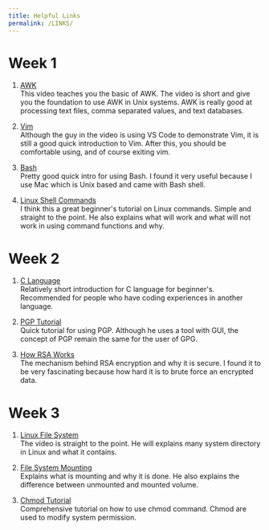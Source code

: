 ```yaml
---
title: Helpful Links
permalink: /LINKS/
---
```


# Week 1

1. [AWK](https://www.youtube.com/watch?v=jJ02kEETw70) <br>
This video teaches you the basic of AWK. The video is short and give you the foundation to use AWK in Unix systems. AWK is really good at processing text files, comma separated values, and text databases.

2. [Vim](https://www.youtube.com/watch?v=-txKSRn0qeA) <br>
Although the guy in the video is using VS Code to demonstrate Vim, it is still a good quick introduction to Vim. After this, you should be comfortable using, and of course exiting vim.

3. [Bash](https://www.youtube.com/watch?v=I4EWvMFj37g) <br>
Pretty good quick intro for using Bash. I found it very useful because I use Mac which is Unix based and came with Bash shell.

4. [Linux Shell Commands](https://www.youtube.com/watch?v=IVquJh3DXUA) <br>
I think this a great beginner's tutorial on Linux commands. Simple and straight to the point. He also explains what will work and what will not work in using command functions and why.

# Week 2

1. [C Language](https://www.youtube.com/watch?v=3lQEunpmtRA)<br>
Relatively short introduction for C language for beginner's. Recommended for people who have coding experiences in another language.

2. [PGP Tutorial](https://www.youtube.com/watch?v=lAblt1Qt_ng)<br>
Quick tutorial for using PGP. Although he uses a tool with GUI, the concept of PGP remain the same for the user of GPG.

3. [How RSA Works](https://www.youtube.com/watch?v=4zahvcJ9glg)<br>
The mechanism behind RSA encryption and why it is secure. I found it to be very fascinating because how hard it is to brute force an encrypted data.

# Week 3

1. [Linux File System](https://www.youtube.com/watch?v=HbgzrKJvDRw)<br>
The video is straight to the point. He will explains many system directory in Linux and what it contains.

2. [File System Mounting](https://www.youtube.com/watch?v=QT1mBAJBuoA)<br>
Explains what is mounting and why it is done. He also explains the difference between unmounted and mounted volume.

3. [Chmod Tutorial](https://www.youtube.com/watch?v=MFQpdELKTLc)<br>
Comprehensive tutorial on how to use chmod command. Chmod are used to modify system permission.
